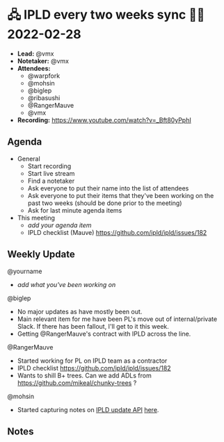 # 🖧 IPLD every two weeks sync 🙌🏽 2022-02-28


- **Lead:** @vmx
- **Notetaker:** @vmx
- **Attendees:**
  - @warpfork
  - @mohsin
  - @biglep
  - @ribasushi
  - @RangerMauve
  - @vmx
- **Recording:** https://www.youtube.com/watch?v=_Bft80yPphI


## Agenda

- General
  - Start recording
  - Start live stream
  - Find a notetaker
  - Ask everyone to put their name into the list of attendees
  - Ask everyone to put their items that they've been working on the past two weeks (should be done prior to the meeting)
  - Ask for last minute agenda items
- This meeting
  - _add your agenda item_
  - IPLD checklist (Mauve) https://github.com/ipld/ipld/issues/182


## Weekly Update

@yourname
 - _add what you've been working on_

@biglep
 - No major updates as have mostly been out.
 - Main relevant item for me have been PL's move out of internal/private Slack.  If there has been fallout, I'll get to it this week.
 - Getting @RangerMauve's contract with IPLD across the line.

@RangerMauve
  - Started working for PL on IPLD team as a contractor
  - IPLD checklist https://github.com/ipld/ipld/issues/182
  - Wants to shill B+ trees. Can we add ADLs from https://github.com/mikeal/chunky-trees ?

@mohsin
  - Started capturing notes on [IPLD update API](https://github.com/ipld/go-ipld-prime/issues/320) [here](https://hackmd.io/vxWxF_6gQwK3l27lBKfFtA?view).


## Notes

<!-- After each call, the notetaker submits a PR to https://github.com/ipld/team-mgmt to store the notes on the meeting-notes folder -->

